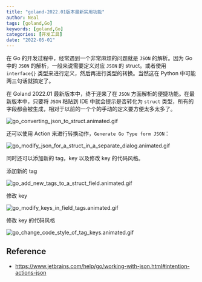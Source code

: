 ```yaml
---
title: "goland-2022.01版本最新实用功能"
author: Neal
tags: [goland,Go]
keywords: [goland,Go]
categories: [开发工具]
date: "2022-05-01" 
---
```


在 Go 的开发过程中，经常遇到一个非常麻烦的问题就是 `JSON` 的解析。因为 Go 中的 `JSON` 的解析，一般来说需要定义对应 `JSON` 的 struct。或者使用 `interface{}` 类型来进行定义，然后再进行类型的转换。当然这在 Python 中可能两三句话就搞定了。

在 Goland 2022.01 最新版本中，终于迎来了在 `JSON` 方面解析的便捷功能。在最新版本中，只要将 `JSON`  粘贴到 IDE 中就会提示是否转化为 `struct` 类型，所有的字段都会被生成，相对于以前的一个个的手动的定义要方便太多太多了。

![go_converting_json_to_struct.animated.gif](https://s2.loli.net/2022/05/01/vrSC83Kauqls1UY.gif)

还可以使用 Action 来进行转换动作，`Generate Go Type form JSON`：

![go_modify_json_for_a_struct_in_a_separate_dialog.animated.gif](https://s2.loli.net/2022/05/01/3vfFiJLTnHZ7h5q.gif)

同时还可以添加新的 tag，key 以及修改 key 的代码风格。

添加新的 tag 

![go_add_new_tags_to_a_struct_field.animated.gif](https://s2.loli.net/2022/05/01/GQ4BeAxFrzinKPw.gif)

修改 key

![go_modify_keys_in_field_tags.animated.gif](https://s2.loli.net/2022/05/01/fEBJmDLhl8KeoIa.gif)

修改 key 的代码风格

![go_change_code_style_of_tag_keys.animated.gif](https://s2.loli.net/2022/05/01/vfxXRiu8U9QGN2h.gif)

## Reference

* https://www.jetbrains.com/help/go/working-with-json.html#intention-actions-json